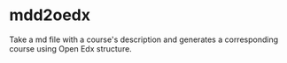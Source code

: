 # mdd2oedx

Take a md file with a course's description and generates a corresponding course using Open Edx structure.

